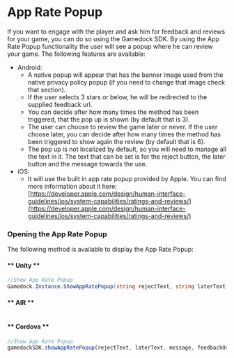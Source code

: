 # App Rate Popup

If you want to engage with the player and ask him for feedback and reviews for your game, you can do so using the Gamedock SDK. By using the App Rate Popup functionality the user will see a popup where he can review your game. The following features are available:
 * Android:
    * A native popup will appear that has the banner image used from the native privacy policy popup (if you need to change that image check that section).
    * If the user selects 3 stars or below, he will be redirected to the supplied feedback url.
    * You can decide after how many times the method has been triggered, that the pop up is shown (by default that is 3).
    * The user can choose to review the game later or never. If the user choose later, you can decide after how many times the method has been triggered to show again the review (by default that is 6).
    * The pop up is not localized by default, so you will need to manage all the text in it. The text that can be set is for the reject button, the later button and the message towards the use.
 * iOS:
    * It will use the built in app rate popup provided by Apple. You can find more information about it here: [https://developer.apple.com/design/human-interface-guidelines/ios/system-capabilities/ratings-and-reviews/](https://developer.apple.com/design/human-interface-guidelines/ios/system-capabilities/ratings-and-reviews/)

### Opening the App Rate Popup

The following method is available to display the App Rate Popup:

<!-- tabs:start -->

#### ** Unity **

~~~csharp
//Show App Rate Popup
Gamedock.Instance.ShowAppRatePopup(string rejectText, string laterText, string message, string feedbackUrl, int triggerCount = 3, int laterCount = 6);
~~~

#### ** AIR **

~~~actionscript

~~~

#### ** Cordova **

~~~javascript
//Show App Rate Popup
gamedockSDK.showAppRatePopup(rejectText, laterText, message, feedbackUrl, triggerCount, laterCount);
~~~

<!-- tabs:end -->
